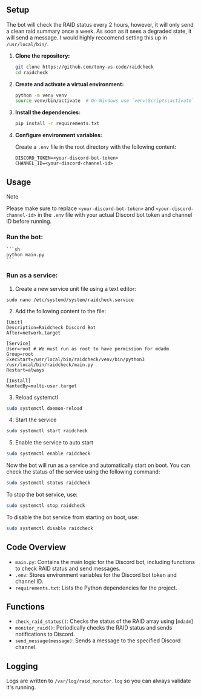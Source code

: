 
## Setup

The bot will check the RAID status every 2 hours, however, it will only send a clean raid summary once a week. As soon as it sees a degraded state, it will send a message. I would highly reccomend setting this up in `/usr/local/bin/`.

1. **Clone the repository:**

    ```sh
    git clone https://github.com/tony-vs-code/raidcheck
    cd raidcheck
    ```

2. **Create and activate a virtual environment:**

    ```sh
    python -m venv venv
    source venv/bin/activate  # On Windows use `venv\Scripts\activate`
    ```

3. **Install the dependencies:**

    ```sh
    pip install -r requirements.txt
    ```

4. **Configure environment variables:**

    Create a `.env` file in the root directory with the following content:

    ```env
    DISCORD_TOKEN=<your-discord-bot-token>
    CHANNEL_ID=<your-discord-channel-id>
    ```

## Usage

>[!NOTE]
>Please make sure to replace `<your-discord-bot-token>` and `<your-discord-channel-id>` in the `.env` file with your actual Discord bot token and channel ID before running.

### Run the bot:

    ```sh
    python main.py
    ```
    
### Run as a service:

1. Create a new service unit file using a text editor:

```sudo nano /etc/systemd/system/raidcheck.service```

2. Add the following content to the file:

```
[Unit]
Description=Raidcheck Discord Bot
After=network.target

[Service]
User=root # We must run as root to have permission for mdadm
Group=root
ExecStart=/usr/local/bin/raidcheck/venv/bin/python3 /usr/local/bin/raidcheck/main.py
Restart=always

[Install]
WantedBy=multi-user.target
```

3. Reload systemctl

```sh
sudo systemctl daemon-reload
```

4. Start the service

```sh
sudo systemctl start raidcheck
```

5. Enable the service to auto start

```sh
sudo systemctl enable raidcheck
```

Now the bot will run as a service and automatically start on boot. You can check the status of the service using the following command:

```sh
sudo systemctl status raidcheck
```

To stop the bot service, use:

```sh
sudo systemctl stop raidcheck
```

To disable the bot service from starting on boot, use:

```sh
sudo systemctl disable raidcheck
```

## Code Overview

- `main.py`: Contains the main logic for the Discord bot, including functions to check RAID status and send messages.
- `.env`: Stores environment variables for the Discord bot token and channel ID.
- `requirements.txt`: Lists the Python dependencies for the project.

## Functions

- `check_raid_status()`: Checks the status of the RAID array using [`mdadm`]
- `monitor_raid()`: Periodically checks the RAID status and sends notifications to Discord.
- `send_message(message)`: Sends a message to the specified Discord channel.

## Logging

Logs are written to `/var/log/raid_monitor.log` so you can always validate it's running.
